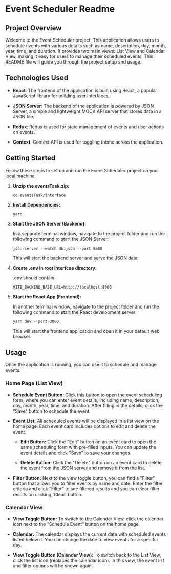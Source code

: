 # Event Scheduler Readme

## Project Overview

Welcome to the Event Scheduler project! This application allows users to schedule events with various details such as name, description, day, month, year, time, and duration. It provides two main views: List View and Calendar View, making it easy for users to manage their scheduled events. This README file will guide you through the project setup and usage.

## Technologies Used

- **React**: The frontend of the application is built using React, a popular JavaScript library for building user interfaces.

- **JSON Server**: The backend of the application is powered by JSON Server, a simple and lightweight MOCK API server that stores data in a JSON file.

- **Redux**: Redux is used for state management of events and user actions on events.

- **Context**: Context API is used for toggling theme across the application.

## Getting Started

Follow these steps to set up and run the Event Scheduler project on your local machine.

1. **Unzip the eventsTask.zip:**

   ```
   cd eventsTask/interface
   ```

2. **Install Dependencies:**

   ```
   yarn
   ```

3. **Start the JSON Server (Backend):**

   In a separate terminal window, navigate to the project folder and run the following command to start the JSON Server:

   ```
   json-server --watch db.json --port 8000
   ```

   This will start the backend server and serve the JSON data.

4. **Create .env in root interfcae directory:**

   .env should contain
   ```
   VITE_BACKEND_BASE_URL=http://localhost:8000
   ```

5. **Start the React App (Frontend):**

   In another terminal window, navigate to the project folder and run the following command to start the React development server:

   ```
   yarn dev --port 3000
   ```

   This will start the frontend application and open it in your default web browser.

## Usage

Once the application is running, you can use it to schedule and manage events.

### Home Page (List View)

- **Schedule Event Button:** Click this button to open the event scheduling form, where you can enter event details, including name, description, day, month, year, time, and duration. After filling in the details, click the "Save" button to schedule the event.

- **Event List:** All scheduled events will be displayed in a list view on the home page. Each event card includes options to edit and delete the event.

  - **Edit Button:** Click the "Edit" button on an event card to open the same scheduling form with pre-filled inputs. You can update the event details and click "Save" to save your changes.

  - **Delete Button:** Click the "Delete" button on an event card to delete the event from the JSON server and remove it from the list.

- **Filter Button:** Next to the view toggle button, you can find a "Filter" button that allows you to filter events by name and date. Enter the filter criteria and click "Filter" to see filtered results and you can clear filter results on clicking 'Clear' button.

### Calendar View

- **View Toggle Button:** To switch to the Calendar View, click the calendar icon next to the "Schedule Event" button on the home page.

- **Calendar:** The calendar displays the current date with scheduled events listed below it. You can change the date to view events for a specific day.

- **View Toggle Button (Calendar View):** To switch back to the List View, click the list icon (replaces the calendar icon). In this view, the event list and filter options will be shown again.
